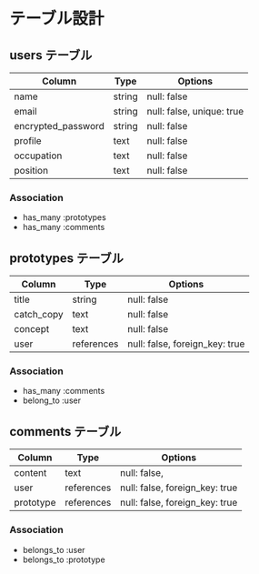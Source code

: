 # テーブル設計

## users テーブル

| Column             | Type   | Options                   |
| ------------------ | ------ | -----------               |
| name               | string | null: false               |
| email              | string | null: false, unique: true |
| encrypted_password | string | null: false               |
| profile            | text   | null: false               |
| occupation         | text   | null: false               |
| position           | text   | null: false               |

### Association

- has_many :prototypes
- has_many :comments

## prototypes テーブル

| Column     | Type       | Options                        |
| -----------| ---------- | ------------------------------ |
| title      | string     | null: false                    |
| catch_copy | text       | null: false                    |
| concept    | text       | null: false                    |
| user       | references | null: false, foreign_key: true |

### Association

- has_many :comments
- belong_to :user

## comments テーブル

| Column    | Type       | Options                        |
| --------- | ---------- | ------------------------------ |
| content   | text       | null: false,                   |
| user      | references | null: false, foreign_key: true |
| prototype | references | null: false, foreign_key: true |


### Association

- belongs_to :user
- belongs_to :prototype